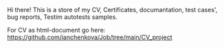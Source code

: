Hi there! This is a store of my CV, Certificates, documantation, test cases', bug reports, Testim autotests samples.

For CV as html-document go here: https://github.com/ianchenkova/Job/tree/main/CV_project
